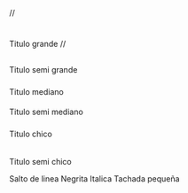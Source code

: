 //<h1></h1> Titulo grande
//<h2></h2> Titulo semi grande
<h3></h3> Titulo mediano
<h4></h4> Titulo semi mediano
<h5></h5> Titulo chico
<h6></h6> Titulo semi chico

<p> Salto de linea
<b></b> Negrita
<i></i> Italica
<strike></strike> Tachada
<small></small> pequeña	